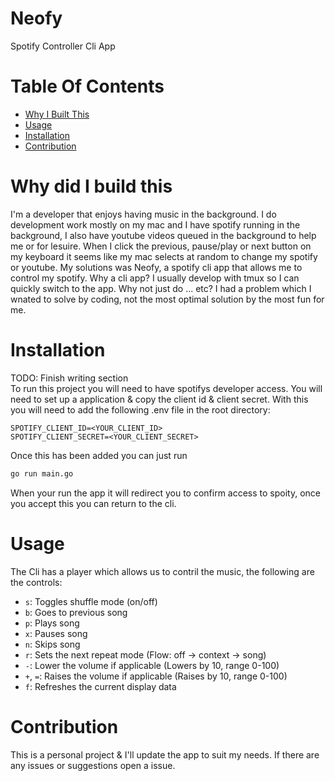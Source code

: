 # Neofy
Spotify Controller Cli App

# Table Of Contents
- [Why I Built This](#why-did-i-build-this)
- [Usage](#usage)
- [Installation](#installation)
- [Contribution](#contribution)

# Why did I build this
I'm a developer that enjoys having music in the background.
I do development work mostly on my mac and I have spotify
running in the background, I also have youtube videos queued
in the background to help me or for lesuire. When I click the
previous, pause/play or next button on my keyboard it seems
like my mac selects at random to change my spotify or youtube.
My solutions was Neofy, a spotify cli app that allows me to
control my spotify.
Why a cli app? I usually develop with tmux so I can quickly
switch to the app.
Why not just do ... etc? I had a problem which I wnated to
solve by coding, not the most optimal solution by the most fun for me.

# Installation
TODO: Finish writing section\
To run this project you will need to have spotifys developer access.
You will need to set up a application & copy the client id & client secret.
With this you will need to add the following .env file in the root directory:
```
SPOTIFY_CLIENT_ID=<YOUR_CLIENT_ID>
SPOTIFY_CLIENT_SECRET=<YOUR_CLIENT_SECRET>
```
Once this has been added you can just run
```bash
go run main.go
```
When your run the app it will redirect you to confirm access to spoity,
once you accept this you can return to the cli.

# Usage
The Cli has a player which allows us to contril the music, the
following are the controls:
* `s`: Toggles shuffle mode (on/off)
* `b`: Goes to previous song
* `p`: Plays song
* `x`: Pauses song
* `n`: Skips song
* `r`: Sets the next repeat mode (Flow: off -> context -> song)
* `-`: Lower the volume if applicable (Lowers by 10, range 0-100)
* `+`, `=`: Raises the volume if applicable (Raises by 10, range 0-100)
* `f`: Refreshes the current display data

# Contribution
This is a personal project & I'll update the app to suit
my needs. If there are any issues or suggestions open a issue.

